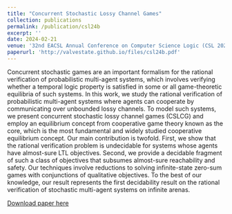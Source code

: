 ```yaml
---
title: "Concurrent Stochastic Lossy Channel Games"
collection: publications
permalink: /publication/csl24b
excerpt: ''
date: 2024-02-21
venue: '32nd EACSL Annual Conference on Computer Science Logic (CSL 2024), Naples, Italy'
paperurl: 'http://valvestate.github.io/files/csl24b.pdf'
---
```

Concurrent stochastic games are an important formalism for the rational verification of probabilistic multi-agent systems, which involves verifying whether a temporal logic property is satisfied in some or all game-theoretic equilibria of such systems. In this work, we study the rational verification of probabilistic multi-agent systems where agents can cooperate by communicating over unbounded lossy channels. To model such systems, we present concurrent stochastic lossy channel games (CSLCG) and employ an equilibrium concept from cooperative game theory known as the core, which is the most fundamental and widely studied cooperative equilibrium concept. Our main contribution is twofold. First, we show that the rational verification problem is undecidable for systems whose agents have almost-sure LTL objectives. Second, we provide a decidable fragment of such a class of objectives that subsumes almost-sure reachability and safety. Our techniques involve reductions to solving infinite-state zero-sum games with conjunctions of qualitative objectives. To the best of our knowledge, our result represents the first decidability result on the rational verification of stochastic multi-agent systems on infinite arenas.

[Download paper here](http://valvestate.github.io/files/csl24b.pdf)
